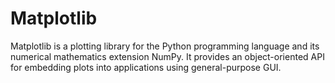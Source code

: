 # Matplotlib
Matplotlib is a plotting library for the Python programming language and its numerical mathematics extension NumPy. It provides an object-oriented API for embedding plots into applications using general-purpose GUI.
